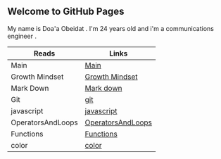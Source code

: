 ## Welcome to GitHub Pages

My name is Doa'a Obeidat . I'm 24 years old and i'm a communications engineer .

| Reads          | Links                                                             |
| -------------- | ----------------------------------------------------------------- |
| Main           | [Main](https://doaa-1996.github.io/reading-notes/)                |
| Growth Mindset | [Growth Mindset](https://doaa-1996.github.io/reading-notes/read1) |
| Mark Down| [Mark down](https://doaa-1996.github.io/reading-notes/markdown) |
| Git| [git](https://doaa-1996.github.io/reading-notes/git) |
|javascript | [javascript](https://doaa-1996.github.io/reading-notes/javascript) |
|OperatorsAndLoops | [OperatorsAndLoops](https://doaa-1996.github.io/reading-notes/Read5) |
|Functions | [Functions](https://doaa-1996.github.io/reading-notes/functions) |
| color | [color](https://doaa-1996.github.io/reading-notes/color) |




